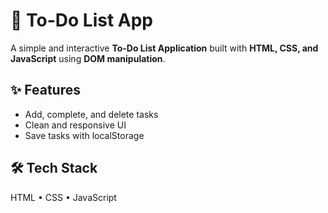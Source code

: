 # 📝 To-Do List App

A simple and interactive **To-Do List Application** built with **HTML, CSS, and JavaScript** using **DOM manipulation**.

## ✨ Features
- Add, complete, and delete tasks
- Clean and responsive UI
-  Save tasks with localStorage

## 🛠️ Tech Stack
HTML • CSS • JavaScript
